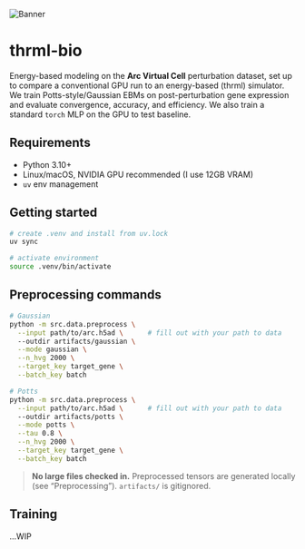 ![Banner](assets/github_banner.png)

# thrml-bio

Energy-based modeling on the **Arc Virtual Cell** perturbation dataset, set up to compare a conventional GPU run to an energy-based (thrml) simulator. We train Potts-style/Gaussian EBMs on post-perturbation gene expression and evaluate convergence, accuracy, and efficiency. We also train a standard `torch` MLP on the GPU to test baseline.


## Requirements
- Python 3.10+
- Linux/macOS, NVIDIA GPU recommended (I use 12GB VRAM)
- `uv` env management


## Getting started
```bash
# create .venv and install from uv.lock
uv sync

# activate environment
source .venv/bin/activate
```


## Preprocessing commands
```bash
# Gaussian
python -m src.data.preprocess \
  --input path/to/arc.h5ad \      # fill out with your path to data
  --outdir artifacts/gaussian \
  --mode gaussian \
  --n_hvg 2000 \
  --target_key target_gene \
  --batch_key batch

# Potts
python -m src.data.preprocess \
  --input path/to/arc.h5ad \      # fill out with your path to data
  --outdir artifacts/potts \
  --mode potts \
  --tau 0.8 \
  --n_hvg 2000 \
  --target_key target_gene \
  --batch_key batch
```

> **No large files checked in.** Preprocessed tensors are generated locally (see “Preprocessing”). `artifacts/` is gitignored.


## Training
...WIP